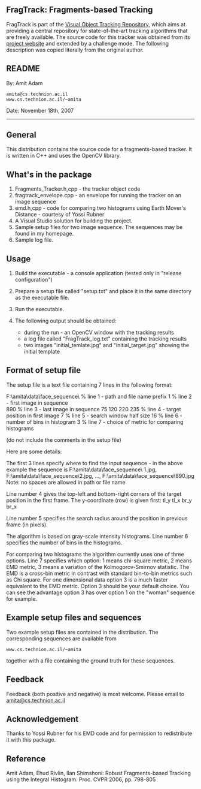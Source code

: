 FragTrack: Fragments-based Tracking
-------------------------------------------------------------------------------

FragTrack is part of the [Visual Object Tracking Repository](https://github.com/gnebehay/VOTR),
which aims at providing a central repository for state-of-the-art tracking algorithms that are freely available.
The source code for this tracker was obtained from its [project website](http://www.cs.technion.ac.il/~amita/fragtrack/fragtrack.htm)
and extended by a challenge mode.
The following description was copied literally from the original author.

README
-----------------------------------------

By: 	Amit Adam

	amita@cs.technion.ac.il
	www.cs.technion.ac.il/~amita

Date:	November 18th, 2007

-----------------------------------------


General
-------

This distribution contains the source code for a fragments-based tracker.
It is written in C++ and uses the OpenCV library.


What's in the package
---------------------

1. Fragments_Tracker.h,cpp - the tracker object code
2. fragtrack_envelope.cpp - an envelope for running the tracker on an image sequence
3. emd.h,cpp - code for comparing two histograms using Earth Mover's Distance - 
   courtesy of Yossi Rubner 
4. A Visual Studio solution for building the project.
5. Sample setup files for two image sequence. The sequences may be found in my
   homepage.
6. Sample log file.


Usage
-----

1. Build the executable - a console application (tested only in "release configuration")
2. Prepare a setup file called "setup.txt" and place it in the same directory
   as the executable file.
3. Run the executable.
4. The following output should be obtained:

	- during the run - an OpenCV window with the tracking results
	- a log file called "FragTrack_log.txt" containing the tracking results
	- two images "initial_temlate.jpg" and "initial_target.jpg" showing the initial template


Format of setup file
--------------------

The setup file is a text file containing 7 lines in the following format:



F:\\amita\\data\\face_sequence\\        	% line 1 - path and file name prefix
1						% line 2 - first image in sequence	
890						% line 3 - last image in sequence
75 120 220 235 					% line 4 - target position in first image
7						% line 5 - search window half size
16						% line 6 - number of bins in histogram
3						% line 7 - choice of metric for comparing histograms


(do not include the comments in the setup file)

Here are some details:


The first 3 lines specify where to find the input sequence - in the above example the sequence is
F:\amita\data\face_sequence\ 1.jpg, F:\amita\data\face_sequence\2.jpg, ..., F:\amita\data\face_sequence\890.jpg
Note: no spaces are allowed in path or file name

Line number 4 gives the top-left and bottom-right corners of the target position in the first frame.
The y-coordinate (row) is given first: tl_y tl_x br_y br_x

Line number 5 specifies the search radius around the position in previous frame (in pixels).

The algorithm is based on gray-scale intensity histograms. Line number 6 specifies the number of bins
in the histograms.

For comparing two histograms the algorithm currently uses one of three options. Line 7 specifies which option:
1 means chi-square metric, 2 means EMD metric, 3 means a variation of the Kolmogorov-Smirnov statistic. The EMD
is a cross-bin metric in contrast with standard bin-to-bin metrics such as Chi square. 
For one dimensional data option 3 is a much faster equivalent to the EMD metric. Option 3 should be
your default choice. You can see the advantage option 3 has over option 1 on the "woman" sequence for example.


Example setup files and sequences
---------------------------------

Two example setup files are contained in the distribution. The corresponding sequences are available from

	www.cs.technion.ac.il/~amita

together with a file containing the ground truth for these sequences.


Feedback
--------

Feedback (both positive and negative) is most welcome. Please email to amita@cs.technion.ac.il


Acknowledgement
---------------

Thanks to Yossi Rubner for his EMD code and for permission to redistribute it with this package.


Reference
---------

Amit Adam, Ehud Rivlin, Ilan Shimshoni: Robust Fragments-based Tracking using the Integral Histogram.
Proc. CVPR 2006, pp. 798-805

 
